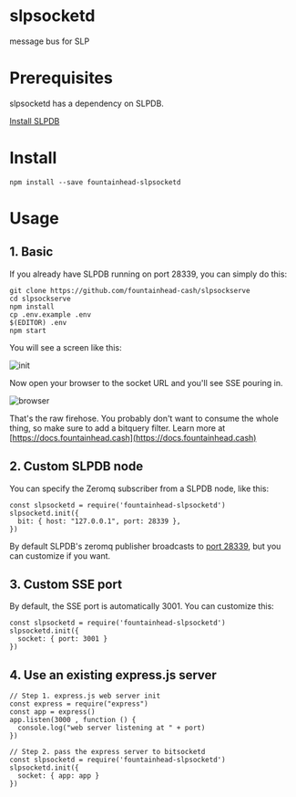 # slpsocketd

message bus for SLP

# Prerequisites

slpsocketd has a dependency on SLPDB.

[Install SLPDB](https://github.com/simpleledger/SLPDB)

# Install

```
npm install --save fountainhead-slpsocketd
```

# Usage

## 1. Basic

If you already have SLPDB running on port 28339, you can simply do this:

```
git clone https://github.com/fountainhead-cash/slpsockserve
cd slpsockserve
npm install
cp .env.example .env
$(EDITOR) .env
npm start
```

You will see a screen like this:

![init](img/bitsocket_init.png)

Now open your browser to the socket URL and you'll see SSE pouring in.

![browser](img/raw.gif)

That's the raw firehose. You probably don't want to consume the whole thing, so make sure to add a bitquery filter. Learn more at [https://docs.fountainhead.cash](https://docs.fountainhead.cash)

## 2. Custom SLPDB node

You can specify the Zeromq subscriber from a SLPDB node, like this:

```
const slpsocketd = require('fountainhead-slpsocketd')
slpsocketd.init({
  bit: { host: "127.0.0.1", port: 28339 },
})
```

By default SLPDB's zeromq publisher broadcasts to [port 28339](https://github.com/simpleledger/SLPDB/blob/master/config.ts), but you can customize if you want.


## 3. Custom SSE port

By default, the SSE port is automatically 3001. You can customize this:

```
const slpsocketd = require('fountainhead-slpsocketd')
slpsocketd.init({
  socket: { port: 3001 }
})
```

## 4. Use an existing express.js server

```
// Step 1. express.js web server init
const express = require("express")
const app = express()
app.listen(3000 , function () {
  console.log("web server listening at " + port)
})

// Step 2. pass the express server to bitsocketd
const slpsocketd = require('fountainhead-slpsocketd')
slpsocketd.init({
  socket: { app: app }
})
```
